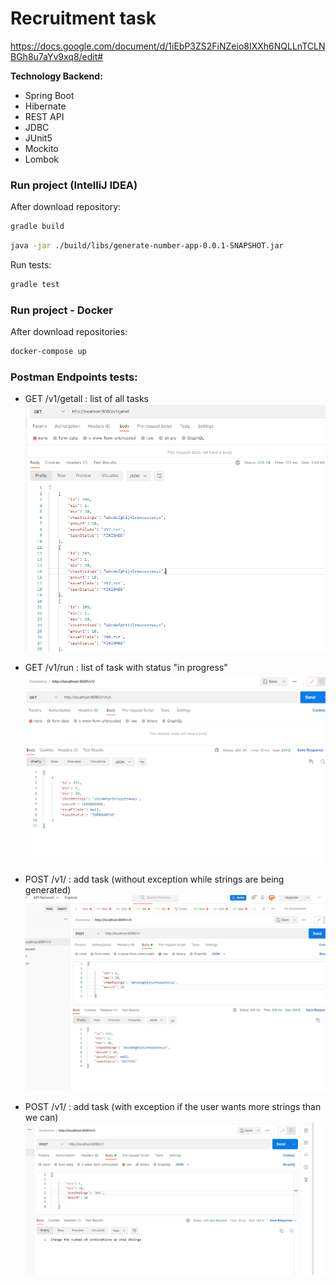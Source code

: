 #                              Recruitment task 
https://docs.google.com/document/d/1iEbP3ZS2FiNZeio8IXXh6NQLLnTCLNBGh8u7aYv9xq8/edit#

**Technology Backend:**

- Spring Boot
- Hibernate
- REST API
- JDBC
- JUnit5
- Mockito
- Lombok


###  Run project (IntelliJ IDEA)

After download repository:

```bash
gradle build
```
```bash
java -jar ./build/libs/generate-number-app-0.0.1-SNAPSHOT.jar
```
Run tests:
```bash
gradle test
```


###  Run project - Docker 

After download repositories:

```bash
docker-compose up 
```



### Postman Endpoints tests:

- GET /v1/getall   : list of all tasks
![alt text for image](https://github.com/gkowalczyk/generate-random-sting-app/blob/main/src/main/resources/getall.bmp)

- GET /v1/run   : list of task with status "in progress"
  ![alt text for image](https://github.com/gkowalczyk/generate-random-sting-app/blob/main/src/main/resources/getrun.bmp)

- POST /v1/   : add task (without exception while strings are being generated)
  ![alt text for image](https://github.com/gkowalczyk/generate-random-sting-app/blob/main/src/main/resources/post%20without%20exception.bmp)


- POST /v1/   : add task (with exception if the user wants more strings than we can)
  ![alt text for image](https://github.com/gkowalczyk/generate-random-sting-app/blob/main/src/main/resources/post%20with%20exception.bmp)

